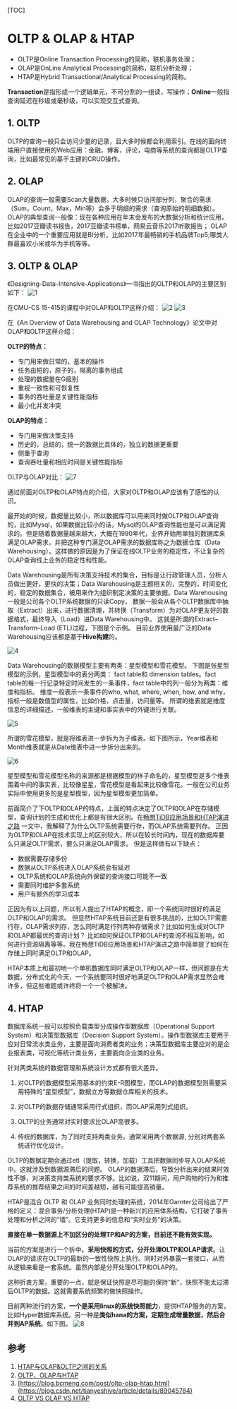 [TOC]

# OLTP & OLAP & HTAP

- OLTP是Online Transaction Processing的简称，联机事务处理；
- OLAP是OnLine Analytical Processing的简称，联机分析处理；
- HTAP是Hybrid Transactional/Analytical Processing的简称。

**Transaction**是指形成一个逻辑单元，不可分割的一组读，写操作；**Online**一般指查询延迟在秒级或毫秒级，可以实现交互式查询。

## 1. OLTP

OLTP的查询一般只会访问少量的记录，且大多时候都会利用索引。在线的面向终端用户直接使用的Web应用：金融，博客，评论，电商等系统的查询都是OLTP查询，比如最常见的基于主键的CRUD操作。

## 2. OLAP

OLAP的查询一般需要Scan大量数据，大多时候只访问部分列，聚合的需求（Sum，Count，Max，Min等）会多于明细的需求（查询原始的明细数据）。 OLAP的典型查询一般像：现在各种应用在年末会发布的大数据分析和统计应用，比如2017豆瓣读书报告，2017豆瓣读书榜单，网易云音乐2017听歌报告； OLAP在企业中的一个重要应用就是BI分析，比如2017年最畅销的手机品牌Top5;哪类人群最喜欢小米或华为手机等等。

## 3. OLTP & OLAP

《Designing-Data-Intensive-Applications》一书指出的OLTP和OLAP的主要区别如下：
![1](images/OLTP&OLAP&HTAP/1.png)

在CMU-CS 15-415的课程中对OLAP和OLTP这样介绍：
![2](images/OLTP&OLAP&HTAP/2.png)
![3](images/OLTP&OLAP&HTAP/3.png)

在《An Overview of Data Warehousing and OLAP Technology》论文中对OLAP和OLTP这样介绍：

**OLTP的特点：**

- 专门用来做日常的，基本的操作
- 任务由短的，原子的，隔离的事务组成
- 处理的数据量在G级别
- 重视一致性和可恢复性
- 事务的吞吐量是关键性能指标
- 最小化并发冲突

**OLAP的特点：**

- 专门用来做决策支持
- 历史的，总结的，统一的数据比具体的，独立的数据更重要
- 侧重于查询
- 查询吞吐量和相应时间是关键性能指标

OLTP与OLAP对比：
![7](./images/OLTP&OLAP&HTAP/7.png)

通过前面对OLTP和OLAP特点的介绍，大家对OLTP和OLAP应该有了感性的认识。

最开始的时候，数据量比较小，所以数据库可以用来同时做OLTP和OLAP查询的，比如Mysql，如果数据比较小的话，Mysql的OLAP查询性能也是可以满足需求的。但是随着数据量越来越大，大概在1990年代，业界开始用单独的数据库来满足OLAP需求，并把这种专门满足OLAP需求的数据库称之为数据仓库（Data Warehousing）。这样做的原因是为了保证在线OLTP业务的稳定性，不让复杂的OLAP查询线上业务的稳定性和性能。

Data Warehousing是所有决策支持技术的集合，目标是让行政管理人员，分析人员做出更好，更快的决策；Data Warehousing是主题相关的，完整的，时间变化的，稳定的数据集合，被用来作为组织制定决策的主要依据。Data Warehousing一般是公司各个OLTP系统数据的只读Copy， 数据一般会从各个OLTP数据库中抽取（Extract）出来，进行数据清理，并转换（Transform）为对OLAP更友好的数据格式，最终导入（Load）进Data Warehousing中。 这就是所谓的Extract–Transform–Load (ETL)过程，下图是个示例。 目前业界使用最广泛的Data Warehousing应该都是基于**Hive构建**的。

![4](images/OLTP&OLAP&HTAP/4.png)

Data Warehousing的数据模型主要有两类：星型模型和雪花模型。 下图是张星型模型的示例，星型模型中的表分两类： fact table和 dimension tables。fact table的每一行记录特定时间发生的一条事件，fact table中的列一般分为两类：维度和指标。 维度一般表示一条事件的who, what, where, when, how, and why，指标一般是数值型的属性，比如价格，点击量，访问量等。 所谓的维表就是维度信息的详细描述，一般维表的主键和事实表中的外键进行关联。

![5](images/OLTP&OLAP&HTAP/5.png)

所谓的雪花模型，就是将维表进一步拆为为子维表。如下图所示，Year维表和Month维表就是从Date维表中进一步拆分出来的。

![6](images/OLTP&OLAP&HTAP/6.png)

星型模型和雪花模型名称的来源都是根据模型的样子命名的，星型模型是多个维表围着中间的事实表，比较像星星，雪花模型是看起来比较像雪花。一般在公司业务实际中使用更多的是星型模型，因为星型模型更加简单。

前面简介了下OLTP和OLAP的特点，上面的特点决定了OLTP和OLAP在存储模型，查询计划的生成和优化上都是有很大区别。在[畅想TiDB应用场景和HTAP演进之路](https://blog.bcmeng.com/post/tidb-application-htap.html#5-tidb-htap-%E6%BC%94%E8%BF%9B%E4%B9%8B%E8%B7%AF) 一文中，我解释了为什么OLTP系统需要行存，而OLAP系统需要列存。 正因为OLTP和OLAP在技术实现上的区别较大，所以在较长时间内，现在的数据库要么只满足OLTP需求，要么只满足OLAP需求。 但是这样做有以下缺点：

- 数据需要存储多份
- 数据从OLTP系统进入OLAP系统会有延迟
- OLTP系统和OLAP系统向外保留的查询接口可能不一致
- 需要同时维护多套系统
- 用户有额外的学习成本

正因为有以上问题，所以有人提出了HTAP的概念，即一个系统同时很好的满足OLTP和OLAP的需求。 但显然HTAP系统目前还是有很多挑战的，比如OLTP需要行存，OLAP需求列存，怎么同时满足行列两种存储需求？比如如何生成对OLTP和OLAP都最优的查询计划？ 比如如何保证OLTP和OLAP的查询不相互影响，如何进行资源隔离等等。我在畅想TiDB应用场景和HTAP演进之路中简单提了如何在存储上同时满足OLTP和OLAP。

HTAP本质上和最初地一个单机数据库同时满足OLTP和OLAP一样，但问题是在大数据，分布式化的今天，一个系统要同时很好地满足OLTP和OLAP需求显然会难许多，但这些难题或许终将一个一个被解决。

## 4. HTAP

数据库系统一般可以按照负载类型分成操作型数据库（Operational Support System）和决策型数据库（Decision Support System）。操作型数据库主要用于应对日常流水类业务，主要是面向消费者类的业务；决策型数据库主要应对的是企业报表类，可视化等统计类业务，主要面向企业类的业务。

针对两类系统的数据管理和系统设计方式都有很大差异。  

1. 对OLTP的数据模型采用基本的约束E-R图模型，而OLAP的数据模型则需要采用特殊的“星型模型”，数据立方等数据仓库相关的技术。  

2. 对OLTP的数据存储通常采用行式组织，而OLAP采用列式组织。

3. OLTP的业务通常对实时要求比OLAP高很多。

4. 传统的数据库，为了同时支持两类业务。通常采用两个数据源, 分别对两套系统进行优化设计。

OLTP的数据定期会通过etl（提取，转换，加载）工具把数据同步导入OLAP系统中。这就涉及到数据源滞后的问题。 OLAP的数据滞后，导致分析出来的结果时效性不够，对决策支持类系统的要求不够。比如说，双11期间，用户购物的行为和推荐系统的推荐结果之间的时间差越短，越有可能提高销量。

HTAP是混合 OLTP 和 OLAP 业务同时处理的系统，2014年Garnter公司给出了严格的定义：混合事务/分析处理(HTAP)是一种新兴的应用体系结构，它打破了事务处理和分析之间的“墙”。它支持更多的信息和“实时业务”的决策。

**直接在单一数据源上不加区分的处理TP和AP的方案，目前还不能有效实现。**

当前的方案是进行一个折中。**采用快照的方式，分开处理OLTP和OLAP请求**。让OLAP的请求在OLTP的最新的一致性快照上执行。同时对外暴露一套接口，从而从逻辑来看是一套系统。虽然内部是分开处理OLTP和OLAP的。

这种折衷方案，重要的一点，就是保证快照是尽可能的保持“新”，快照不能太过滞后OLTP的数据。这就需要系统频繁的做快照操作。

目前两种流行的方案，**一个是采用linux的系统快照能力**，提供HTAP服务的方案，比如Hyper数据库系统。另一种是**类似hana的方案，定期生成增量数据，然后合并到AP系统**。如下图。
![8](images/OLTP&OLAP&HTAP/8.png)

## 参考

1. [HTAP与OLAP&OLTP之间的关系](http://www.luyixian.cn/news_show_268989.aspx)
2. [OLTP、OLAP与HTAP](https://blog.csdn.net/ZG_24/article/details/87854982)
3. [https://blog.bcmeng.com/post/oltp-olap-htap.html](https://blog.csdn.net/tianyeshiye/article/details/89045784)
4. [OLTP VS OLAP VS HTAP](https://blog.csdn.net/tianyeshiye/article/details/89045784)
